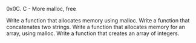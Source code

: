 0x0C. C - More malloc, free

Write a function that allocates memory using malloc.
Write a function that concatenates two strings.
Write a function that allocates memory for an array, using malloc.
Write a function that creates an array of integers.
